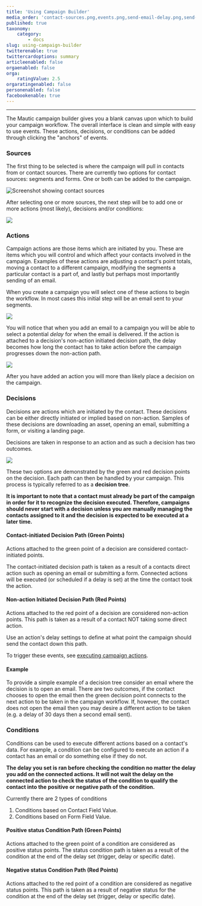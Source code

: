 ```yaml
---
title: 'Using Campaign Builder'
media_order: 'contact-sources.png,events.png,send-email-delay.png,send-email-delay-nonaction.png,campaign-decisions.gif'
published: true
taxonomy:
    category:
        - docs
slug: using-campaign-builder
twitterenable: true
twittercardoptions: summary
articleenabled: false
orgaenabled: false
orga:
    ratingValue: 2.5
orgaratingenabled: false
personenabled: false
facebookenable: true
---
```


---------------------

The Mautic campaign builder gives you a blank canvas upon which to build your campaign workflow. The overall interface is clean and simple with easy to use events. These actions, decisions, or conditions can be added through clicking the "anchors" of events.

### Sources 

The first thing to be selected is where the campaign will pull in contacts from or contact sources. There are currently two options for contact sources: segments and forms. One or both can be added to the campaign.
 
![Screenshot showing contact sources](contact-sources.png)

After selecting one or more sources, the next step will be to add one or more actions (most likely), decisions and/or conditions:

![](events.png)

### Actions

Campaign actions are those items which are initiated by you. These are items which you will control and which affect your contacts involved in the campaign. Examples of these actions are adjusting a contact's point totals, moving a contact to a different campaign, modifying the segments a particular contact is a part of, and lastly but perhaps most importantly sending of an email.

When you create a campaign you will select one of these actions to begin the workflow. In most cases this initial step will be an email sent to your segments.

![](send-email-delay.png)

You will notice that when you add an email to a campaign you will be able to select a potential *delay* for when the email is delivered. If the action is attached to a decision's non-action initiated decision path, the delay becomes how long the contact has to take action before the campaign progresses down the non-action path. 

![](send-email-delay-nonaction.png)

After you have added an action you will more than likely place a decision on the campaign.

### Decisions

Decisions are actions which are initiated by the contact. These decisions can be either directly initiated or implied based on non-action. Samples of these decisions are downloading an asset, opening an email, submitting a form, or visiting a landing page.

Decisions are taken in response to an action and as such a decision has two outcomes.

![](campaign-decisions.gif)

These two options are demonstrated by the green and red decision points on the decision. Each path can then be handled by your campaign. This process is typically referred to as a **decision tree**.

__It is important to note that a contact must already be part of the campaign in order for it to recognize the decision executed. Therefore, campaigns should never start with a decision unless you are manually managing the contacts assigned to it and the decision is expected to be executed at a later time.__ 

#### Contact-initiated Decision Path (Green Points)

Actions attached to the green point of a decision are considered contact-initiated points.

The contact-initiated decision path is taken as a result of a contacts direct action such as opening an email or submitting a form. Connected actions will be executed (or scheduled if a delay is set) at the time the contact took the action. 

#### Non-action Initiated Decision Path (Red Points)

Actions attached to the red point of a decision are considered non-action points. This path is taken as a result of a contact NOT taking some direct action.

Use an action's delay settings to define at what point the campaign should send the contact down this path.

To trigger these events, see [executing campaign actions][executing-campaign-actions].

#### Example

To provide a simple example of a decision tree consider an email where the decision is to open an email. There are two outcomes, if the contact chooses to open the email then the green decision point connects to the next action to be taken in the campaign workflow. If, however, the contact does not open the email then you may desire a different action to be taken (e.g. a delay of 30 days then a second email sent).


### Conditions

Conditions can be used to execute different actions based on a contact's data.  For example, a condition can be configured to execute an action if a contact has an email or do something else if they do not.

__The delay you set is ran before checking the condition no matter the delay you add on the connected actions. It will not wait the delay on the connected action to check the status of the condition to qualify the contact into the positive or negative path of the condition.__

Currently there are 2 types of conditions
1. Conditions based on Contact Field Value.
2. Conditions based on Form Field Value.

#### Positive status Condition Path (Green Points)

Actions attached to the green point of a condition are considered as positive status points.
The status condition path is taken as a result of the condition at the end of the delay set (trigger, delay or specific date).

#### Negative status Condition Path (Red Points)

Actions attached to the red point of a condition are considered as negative status points. This path is taken as a result of negative status for the condition at the end of the delay set (trigger, delay or specific date).

[executing-campaign-actions]: </campaigns/managing-campaigns>
